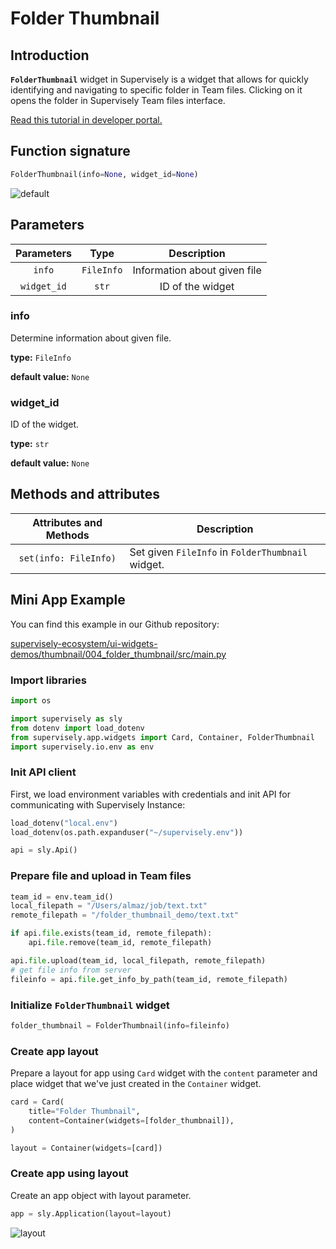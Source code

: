# Folder Thumbnail

## Introduction

**`FolderThumbnail`** widget in Supervisely is a widget that allows for quickly identifying and navigating to specific folder in Team files. Clicking on it opens the folder in Supervisely Team files interface.


[Read this tutorial in developer portal.](https://developer.supervisely.com/app-development/widgets/thumbnail/folderthumbnail)

## Function signature

```python
FolderThumbnail(info=None, widget_id=None)
```

![default](https://user-images.githubusercontent.com/120389559/218969636-c64db884-4133-4d80-b23e-7375b7b536b2.png)

## Parameters

| Parameters  |    Type    |         Description          |
| :---------: | :--------: | :--------------------------: |
|   `info`    | `FileInfo` | Information about given file |
| `widget_id` |   `str`    |       ID of the widget       |

### info

Determine information about given file.

**type:** `FileInfo`

**default value:** `None`

### widget_id

ID of the widget.

**type:** `str`

**default value:** `None`

## Methods and attributes

| Attributes and Methods | Description                                |
| :--------------------: | ------------------------------------------ |
| `set(info: FileInfo)`  | Set given `FileInfo` in `FolderThumbnail` widget. |

## Mini App Example

You can find this example in our Github repository:

[supervisely-ecosystem/ui-widgets-demos/thumbnail/004_folder_thumbnail/src/main.py](https://github.com/supervisely-ecosystem/ui-widgets-demos/blob/master/thumbnail/004_folder_thumbnail/src/main.py)

### Import libraries

```python
import os

import supervisely as sly
from dotenv import load_dotenv
from supervisely.app.widgets import Card, Container, FolderThumbnail
import supervisely.io.env as env
```

### Init API client

First, we load environment variables with credentials and init API for communicating with Supervisely Instance:

```python
load_dotenv("local.env")
load_dotenv(os.path.expanduser("~/supervisely.env"))

api = sly.Api()
```

### Prepare file and upload in Team files

```python
team_id = env.team_id()
local_filepath = "/Users/almaz/job/text.txt"
remote_filepath = "/folder_thumbnail_demo/text.txt"

if api.file.exists(team_id, remote_filepath):
    api.file.remove(team_id, remote_filepath)

api.file.upload(team_id, local_filepath, remote_filepath)
# get file info from server
fileinfo = api.file.get_info_by_path(team_id, remote_filepath)
```

### Initialize `FolderThumbnail` widget

```python
folder_thumbnail = FolderThumbnail(info=fileinfo)
```

### Create app layout

Prepare a layout for app using `Card` widget with the `content` parameter and place widget that we've just created in the `Container` widget.

```python
card = Card(
    title="Folder Thumbnail",
    content=Container(widgets=[folder_thumbnail]),
)

layout = Container(widgets=[card])
```

### Create app using layout

Create an app object with layout parameter.

```python
app = sly.Application(layout=layout)
```

![layout](https://user-images.githubusercontent.com/120389559/218971785-137c437e-5a9f-47e3-a292-a0114532dc5c.png)
